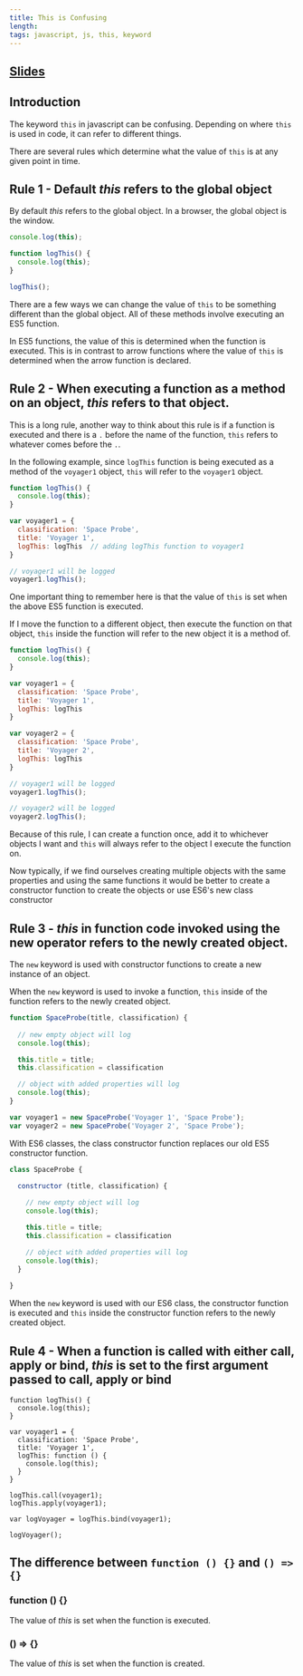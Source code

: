 ```yaml
---
title: This is Confusing
length:
tags: javascript, js, this, keyword
---
```


## [Slides](https://drive.google.com/open?id=1oF5k17fEaN_I4KIQOdBK-eEaNBf_S0_DrZhFzbPrA2w)

## Introduction

The keyword `this` in javascript can be confusing. Depending on where `this` is used in code, it can refer to different things.

There are several rules which determine what the value of `this` is at any given point in time.

## Rule 1 - Default _this_ refers to the global object

By default _this_ refers to the global object. In a browser, the global object is the window.

```javascript
console.log(this);

function logThis() {
  console.log(this);
}

logThis();
```

There are a few ways we can change the value of `this` to be something different than the global object. All of these methods involve executing an ES5 function.

In ES5 functions, the value of this is determined when the function is executed. This is in contrast to arrow functions where the value of `this` is determined when the arrow function is declared.

## Rule 2 - When executing a function as a method on an object, _this_ refers to that object.

This is a long rule, another way to think about this rule is if a function is executed and there is a `.` before the name of the function, `this` refers to whatever comes before the `.`. 

In the following example, since `logThis` function is being executed as a method of the `voyager1` object, `this` will refer to the `voyager1` object.

```javascript
function logThis() {
  console.log(this);
}

var voyager1 = {
  classification: 'Space Probe',
  title: 'Voyager 1',
  logThis: logThis  // adding logThis function to voyager1
}

// voyager1 will be logged
voyager1.logThis();  
```

One important thing to remember here is that the value of `this` is set when the above ES5 function is executed.

If I move the function to a different object, then execute the function on that object, `this` inside the function will refer to the new object it is a method of.

```javascript
function logThis() {
  console.log(this);
}

var voyager1 = {
  classification: 'Space Probe',
  title: 'Voyager 1',
  logThis: logThis
}

var voyager2 = {
  classification: 'Space Probe',
  title: 'Voyager 2',
  logThis: logThis
}

// voyager1 will be logged
voyager1.logThis(); 

// voyager2 will be logged
voyager2.logThis();  
```

Because of this rule, I can create a function once, add it to whichever objects I want and `this` will always refer to the object I execute the function on.

Now typically, if we find ourselves creating multiple objects with the same properties and using the same functions it would be better to create a constructor function to create the objects or use ES6's new class constructor

## Rule 3 - _this_ in function code invoked using the new operator refers to the newly created object.

The `new` keyword is used with constructor functions to create a new instance of an object.

When the `new` keyword is used to invoke a function, `this` inside of the function refers to the newly created object.

```javascript
function SpaceProbe(title, classification) {
  
  // new empty object will log
  console.log(this);  

  this.title = title;
  this.classification = classification

  // object with added properties will log
  console.log(this);  
}

var voyager1 = new SpaceProbe('Voyager 1', 'Space Probe');
var voyager2 = new SpaceProbe('Voyager 2', 'Space Probe');
```

With ES6 classes, the class constructor function replaces our old ES5 constructor function.

```javascript
class SpaceProbe {

  constructor (title, classification) {
  
    // new empty object will log
    console.log(this);  

    this.title = title;
    this.classification = classification

    // object with added properties will log
    console.log(this);  
  }
  
}
```
When the `new` keyword is used with our ES6 class, the constructor function is executed and `this` inside the constructor function refers to the newly created object.


## Rule 4 - When a function is called with either call, apply or bind, _this_ is set to the first argument passed to call, apply or bind

```
function logThis() {
  console.log(this);
}

var voyager1 = {
  classification: 'Space Probe',
  title: 'Voyager 1',
  logThis: function () {
    console.log(this);
  }
}

logThis.call(voyager1);
logThis.apply(voyager1);

var logVoyager = logThis.bind(voyager1);

logVoyager();
```

## The difference between `function () {}` and `() => {}`

### function () {}
The value of _this_ is set when the function is executed.

### () => {}
The value of _this_ is set when the function is created.
